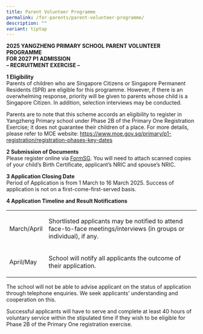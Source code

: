 ```yaml
---
title: Parent Volunteer Programme
permalink: /for-parents/parent-volunteer-programme/
description: ""
variant: tiptap
---
```

<p><strong>2025 YANGZHENG PRIMARY SCHOOL PARENT VOLUNTEER PROGRAMME<br>FOR 2027 P1 ADMISSION<br>– RECRUITMENT EXERCISE –</strong>
</p>
<p><strong>1 Eligibility</strong> 
<br>Parents of children who are Singapore Citizens or Singapore Permanent
Residents (SPR) are eligible for this programme. However, if there is an
overwhelming response, priority will be given to parents whose child is
a Singapore Citizen. In addition, selection interviews may be conducted.</p>
<p>Parents are to note that this scheme accords an eligibility to register
in Yangzheng Primary school under Phase 2B of the Primary One Registration
Exercise; it does not guarantee their children of a place. For more details,
please refer to MOE website:&nbsp;<a href="https://www.moe.gov.sg/primary/p1-registration/registration-phases-key-dates" rel="noopener noreferrer nofollow" target="_blank">https://www.moe.gov.sg/primary/p1-registration/registration-phases-key-dates</a>
</p>
<p><strong>2 Submission of Documents</strong> 
<br>Please register online via&nbsp;<a href="https://go.gov.sg/2025-yzps-pv" rel="noopener noreferrer nofollow" target="_blank">FormSG</a>. You will need to attach
scanned copies of your child’s Birth Certificate, applicant’s NRIC and
spouse’s NRIC.</p>
<p><strong>3 Application Closing Date</strong> 
<br>Period of Application is from 1 March to 16 March 2025. Success of application
is not on a first-come-first-served basis.</p>
<p><strong>4 Application Timeline and Result Notifications</strong>
</p>
<table style="minWidth: 50px">
<colgroup>
<col>
<col>
</colgroup>
<tbody>
<tr>
<td rowspan="1" colspan="1">
<p>March/April</p>
</td>
<td rowspan="1" colspan="1">
<p>Shortlisted applicants may be notified to attend face-to-face meetings/interviews
(in groups or individual), if any.</p>
</td>
</tr>
<tr>
<td rowspan="1" colspan="1">
<p>April/May
<br>
</p>
</td>
<td rowspan="1" colspan="1">
<p>School will notify all applicants the outcome of their application.
<br>
</p>
</td>
</tr>
</tbody>
</table>
<p>The school will not be able to advise applicant on the status of application
through telephone enquiries. We seek applicants’ understanding and cooperation
on this.</p>
<p>Successful applicants will have to serve and complete at least 40 hours
of voluntary service within the stipulated time if they wish to be eligible
for Phase 2B of the Primary One registration exercise.</p>
<p></p>
<p></p>
<p></p>
<p></p>
<p></p>